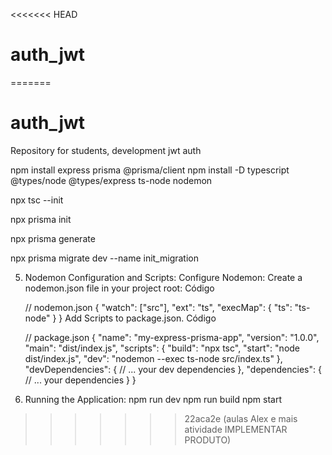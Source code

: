 <<<<<<< HEAD
# auth_jwt
=======
# auth_jwt
Repository for students, development jwt auth


npm install express prisma @prisma/client
npm install -D typescript @types/node @types/express ts-node nodemon

npx tsc --init

npx prisma init

npx prisma generate

npx prisma migrate dev --name init_migration

5. Nodemon Configuration and Scripts:
Configure Nodemon: Create a nodemon.json file in your project root:
Código

    // nodemon.json
    {
      "watch": ["src"],
      "ext": "ts",
      "execMap": {
        "ts": "ts-node"
      }
    }
Add Scripts to package.json.
Código

    // package.json
    {
      "name": "my-express-prisma-app",
      "version": "1.0.0",
      "main": "dist/index.js",
      "scripts": {
        "build": "npx tsc",
        "start": "node dist/index.js",
        "dev": "nodemon --exec ts-node src/index.ts"
      },
      "devDependencies": {
        // ... your dev dependencies
      },
      "dependencies": {
        // ... your dependencies
      }
    }
6. Running the Application:
npm run dev
npm run build
npm start
>>>>>>> 22aca2e (aulas Alex e mais atividade IMPLEMENTAR PRODUTO)
